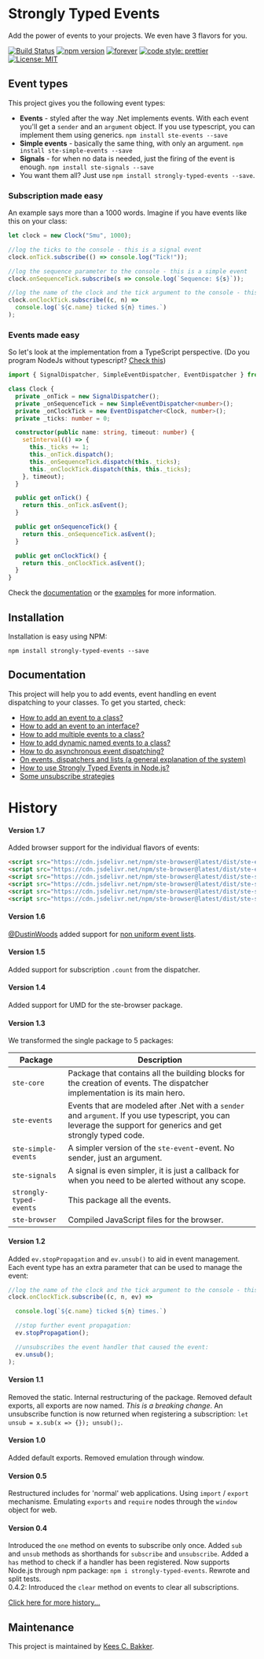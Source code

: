 # Strongly Typed Events
Add the power of events to your projects. We even have 3 flavors for you.

[![Build Status](https://travis-ci.org/KeesCBakker/Strongly-Typed-Events-for-TypeScript.svg?branch=master)](https://travis-ci.org/KeesCBakker/Strongly-Typed-Events-for-TypeScript)
[![npm version](https://badge.fury.io/js/strongly-typed-events.svg)](https://badge.fury.io/js/strongly-typed-events)
[![forever](https://david-dm.org/KeesCBakker/Strongly-Typed-Events-for-TypeScript.svg)](https://david-dm.org/KeesCBakker/Strongly-Typed-Events-for-TypeScript) [![code style: prettier](https://img.shields.io/badge/code_style-prettier-ff69b4.svg)](https://github.com/prettier/prettier) [![License: MIT](https://img.shields.io/badge/License-MIT-yellow.svg)](https://opensource.org/licenses/MIT)

## Event types
This project gives you the following event types:
- **Events** - styled after the way .Net implements events. With each event you'll get a `sender` and an `argument` object. If you use typescript, you can implement them using generics. `npm install ste-events --save`
- **Simple events** - basically the same thing, with only an argument. `npm install ste-simple-events --save`
- **Signals** - for when no data is needed, just the firing of the event is enough. `npm install ste-signals --save`
- You want them all? Just use `npm install strongly-typed-events --save`.

### Subscription made easy
An example says more than a 1000 words. Imagine if you have events like this on your class:
```typescript
let clock = new Clock("Smu", 1000);

//log the ticks to the console - this is a signal event
clock.onTick.subscribe(() => console.log("Tick!"));

//log the sequence parameter to the console - this is a simple event
clock.onSequenceTick.subscribe(s => console.log(`Sequence: ${s}`));

//log the name of the clock and the tick argument to the console - this is an event
clock.onClockTick.subscribe((c, n) =>
  console.log(`${c.name} ticked ${n} times.`)
);
```

### Events made easy
So let's look at the implementation from a TypeScript perspective. (Do you program NodeJs without typescript? <a href="https://github.com/KeesCBakker/Strongly-Typed-Events-for-TypeScript/blob/master/documentation/HowToUseInNodeJs.md">Check this</a>)

```typescript
import { SignalDispatcher, SimpleEventDispatcher, EventDispatcher } from "strongly-typed-events";

class Clock {
  private _onTick = new SignalDispatcher();
  private _onSequenceTick = new SimpleEventDispatcher<number>();
  private _onClockTick = new EventDispatcher<Clock, number>();
  private _ticks: number = 0;

  constructor(public name: string, timeout: number) {
    setInterval(() => {
      this._ticks += 1;
      this._onTick.dispatch();
      this._onSequenceTick.dispatch(this._ticks);
      this._onClockTick.dispatch(this, this._ticks);
    }, timeout);
  }

  public get onTick() {
    return this._onTick.asEvent();
  }

  public get onSequenceTick() {
    return this._onSequenceTick.asEvent();
  }

  public get onClockTick() {
    return this._onClockTick.asEvent();
  }
}
```

Check the <a href="https://github.com/KeesCBakker/Strongly-Typed-Events-for-TypeScript/documentation">documentation</a> or the <a href="examples">examples</a> for more information.

## Installation
Installation is easy using NPM:
```
npm install strongly-typed-events --save
```

## Documentation
This project will help you to add events, event handling en event dispatching to your classes. To get you started, check:

- <a href="https://github.com/KeesCBakker/Strongly-Typed-Events-for-TypeScript/blob/master/documentation/HowToAddAnEventToAClass.md">How to add an event to a class?</a>
- <a href="https://github.com/KeesCBakker/Strongly-Typed-Events-for-TypeScript/blob/master/documentation/HowToAddAnEventToAnInterface.md">How to add an event to an interface?</a>
- <a href="https://github.com/KeesCBakker/Strongly-Typed-Events-for-TypeScript/blob/master/documentation/HowToAddMultipleEventsToAClass.md">How to add multiple events to a class?</a>
- <a href="https://github.com/KeesCBakker/Strongly-Typed-Events-for-TypeScript/blob/master/documentation/HowToAddDynamicNamedEeventsToAClass.md">How to add dynamic named events to a class?</a>
- <a href="https://github.com/KeesCBakker/Strongly-Typed-Events-for-TypeScript/blob/master/documentation/HowToDoAsynchronousEventDispatching.md">How to do asynchronous event dispatching?</a>
- <a href="https://github.com/KeesCBakker/Strongly-Typed-Events-for-TypeScript/blob/master/documentation/OnEventsDispatchersAndLists.md">On events, dispatchers and lists (a general explanation of the system)</a>
- <a href="https://github.com/KeesCBakker/Strongly-Typed-Events-for-TypeScript/blob/master/documentation/HowToUseInNodeJs.md">How to use Strongly Typed Events in Node.js?</a>
- <a href="https://github.com/KeesCBakker/Strongly-Typed-Events-for-TypeScript/blob/master/documentation/SomeUnsubStrategies.md">Some unsubscribe strategies</a>

# History

#### Version 1.7
Added browser support for the individual flavors of events:

```html
<script src="https://cdn.jsdelivr.net/npm/ste-browser@latest/dist/ste-events.js"></script>
<script src="https://cdn.jsdelivr.net/npm/ste-browser@latest/dist/ste-events.min.js"></script>
<script src="https://cdn.jsdelivr.net/npm/ste-browser@latest/dist/ste-simple-events.js"></script>
<script src="https://cdn.jsdelivr.net/npm/ste-browser@latest/dist/ste-simple-events.min.js"></script>
<script src="https://cdn.jsdelivr.net/npm/ste-browser@latest/dist/ste-signals.js"></script>
<script src="https://cdn.jsdelivr.net/npm/ste-browser@latest/dist/ste-signals.min.js"></script>
```

#### Version 1.6
<a href="https://github.com/DustinWoods">@DustinWoods</a> added support for <a href="/documentation/HowToAddDynamicNamedEeventsToAClass.md#non-uniform-event-lists">non uniform event lists</a>.

#### Version 1.5
Added support for subscription `.count` from the dispatcher.

#### Version 1.4
Added support for UMD for the ste-browser package.

#### Version 1.3
We transformed the single package to 5 packages:

|Package|Description|
|-------|-----------|
|`ste-core`|Package that contains all the building blocks for the creation of events. The dispatcher implementation is its main hero.|
|`ste-events`|Events that are modeled after .Net with a `sender` and `argument`. If you use typescript, you can leverage the support for generics and get strongly typed code.|
|`ste-simple-events`|A simpler version of the `ste-event`-event. No sender, just an argument.|
|`ste-signals`|A signal is even simpler, it is just a callback for when you need to be alerted without any scope.|
|`strongly-typed-events`|This package all the events.|
|`ste-browser`|Compiled JavaScript files for the browser.|

#### Version 1.2
Added `ev.stopPropagation` and `ev.unsub()` to aid in event management. Each event type has
an extra parameter that can be used to manage the event:
```typescript
//log the name of the clock and the tick argument to the console - this is an event
clock.onClockTick.subscribe((c, n, ev) =>

  console.log(`${c.name} ticked ${n} times.`)

  //stop further event propagation:
  ev.stopPropagation();

  //unsubscribes the event handler that caused the event:
  ev.unsub();
);
```

#### Version 1.1
Removed the static. Internal restructuring of the package. Removed default exports, all exports are now named. _This is a breaking change_.
An unsubscribe function is now returned when registering a subscription: `let unsub = x.sub(x => {}); unsub();`.

#### Version 1.0
Added default exports. Removed emulation through window. 

#### Version 0.5
Restructured includes for 'normal' web applications. Using `import` / `export` mechanisme. Emulating `exports` and `require` nodes through the `window` object for web.

#### Version 0.4
Introduced the `one` method on events to subscribe only once. Added `sub` and `unsub` methods as shorthands for `subscribe` and `unsubscribe`. Added a `has` method to check if a handler has been registered.
Now supports Node.js through npm package: `npm i strongly-typed-events`. Rewrote and split tests.<br/>
0.4.2: Introduced the `clear` method on events to clear all subscriptions.

<a href="https://github.com/KeesCBakker/Strongly-Typed-Events-for-TypeScript/blob/master/documentation/history.md">Click here for more history...</a>

## Maintenance
This project is maintained by <a href="https://keestalkstech.com/">Kees C. Bakker</a>.